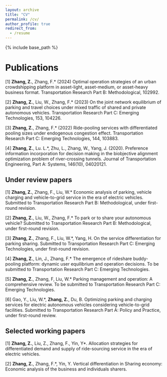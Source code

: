 ```yaml
---
layout: archive
title: "CV"
permalink: /cv/
author_profile: true
redirect_from:
  - /resume
---
```


{% include base_path %}

Publications
======
[1] **Zhang, Z.**, Zhang, F.* (2024) Optimal operation strategies of an urban crowdshipping platform in
asset-light, asset-medium, or asset-heavy business format. Transportation Research Part B: Methodological,
102992.

[2] **Zhang, Z.**, Liu, W., Zhang, F.* (2023) On the joint network equilibrium of parking and travel
choices under mixed traffic of shared and private autonomous vehicles. Transportation Research Part
C: Emerging Technologies, 153, 104226.

[3] **Zhang, Z.**, Zhang, F.* (2022) Ride-pooling services with differentiated pooling sizes under endogenous
congestion effect. Transportation Research Part C: Emerging Technologies, 144, 103883.

[4] **Zhang, Z.**, Lu. L.*, Zhu, L., Zhang, W., Yang, J. (2020). Preference information incorporation for
decision making in the biobjective alignment optimization problem of river-crossing tunnels. Journal
of Transportation Engineering, Part A: Systems, 146(10), 04020121.


Under review papers
------
[1] **Zhang, Z.**, Zhang, F., Liu, W.* Economic analysis of parking, vehicle charging and vehicle-to-grid
service in the era of electric vehicles. Submitted to Transportation Research Part B: Methodological,
under first-round revision.

[2] **Zhang, Z.**, Liu, W., Zhang, F.* To park or to share your autonomous vehicle? Submitted to Transportation
Research Part B: Methodological, under first-round revision.

[3] **Zhang, Z.**, Zhang, F., Liu, W.*, Yang, H. On the service differentiation for parking sharing. Submitted
to Transportation Research Part C: Emerging Technologies, under first-round revision.

[4] **Zhang, Z.**, Lin, J., Zhang, F.* The emergence of rideshare buddy-pooling platform: dynamic user
equilibrium and operation decisions. To be submitted to Transportation Research Part C: Emerging
Technologies.

[5] **Zhang, Z.**, Zhang, F, Liu, W.* Parking management and operation: A comprehensive review. To be
submitted to Transportation Research Part C: Emerging Technologies.

[6] Gao, Y., Liu, W.*, **Zhang, Z.**, Du, B. Optimizing parking and charging services for electric autonomous
vehicles considering vehicle-to-grid facilities. Submitted to Transportation Research Part A:
Policy and Practice, under first-round review.


Selected working papers
------
[1] **Zhang, Z.**, Liu, Z., Zhang, F., Yin, Y*. Allocation strategies for differentiated demand and supply
of ride-sourcing service in the era of electric vehicles. 

[2] **Zhang, Z.**, Zhang, F.*, Yin, Y. Vertical differentiation in Sharing economy: Economic analysis of the
business and individuals sharers.
